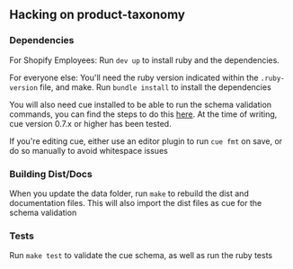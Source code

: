 ## Hacking on product-taxonomy

### Dependencies
For Shopify Employees: Run `dev up` to install ruby and the dependencies.

For everyone else: You'll need the ruby version indicated within the `.ruby-version` file, and make.
Run `bundle install` to install the dependencies

You will also need cue installed to be able to run the schema validation commands, you can find the steps to do this [here](https://github.com/cue-lang/cue?tab=readme-ov-file#download-and-install).
At the time of writing, cue version 0.7.x or higher has been tested.

If you're editing cue, either use an editor plugin to run `cue fmt` on save, or do so manually to avoid whitespace issues

### Building Dist/Docs

When you update the data folder, run `make` to rebuild the dist and documentation files.
This will also import the dist files as cue for the schema validation

### Tests

Run `make test` to validate the cue schema, as well as run the ruby tests


